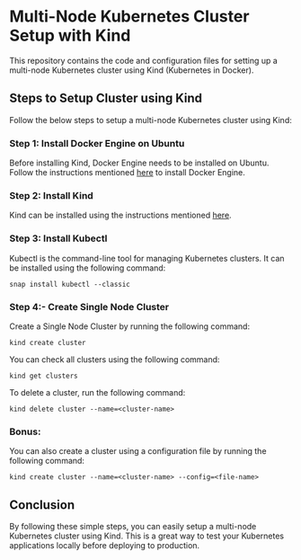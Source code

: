 # Multi-Node Kubernetes Cluster Setup with Kind
This repository contains the code and configuration files for setting up a multi-node Kubernetes cluster using Kind (Kubernetes in Docker).

## Steps to Setup Cluster using Kind
Follow the below steps to setup a multi-node Kubernetes cluster using Kind:

### Step 1: Install Docker Engine on Ubuntu
Before installing Kind, Docker Engine needs to be installed on Ubuntu. Follow the instructions mentioned [here](https://docs.docker.com/engine/install/ubuntu/) to install Docker Engine.

### Step 2: Install Kind
Kind can be installed using the instructions mentioned [here](https://kind.sigs.k8s.io/docs/user/quick-start/#installation).

### Step 3: Install Kubectl
Kubectl is the command-line tool for managing Kubernetes clusters. It can be installed using the following command:
```
snap install kubectl --classic
```

### Step 4:- Create Single Node Cluster
Create a Single Node Cluster by running the following command:
```
kind create cluster
```

You can check all clusters using the following command:
```
kind get clusters
```

To delete a cluster, run the following command:
```
kind delete cluster --name=<cluster-name>
```

### Bonus:
You can also create a cluster using a configuration file by running the following command:
```
kind create cluster --name=<cluster-name> --config=<file-name>
```

## Conclusion
By following these simple steps, you can easily setup a multi-node Kubernetes cluster using Kind. This is a great way to test your Kubernetes applications locally before deploying to production.